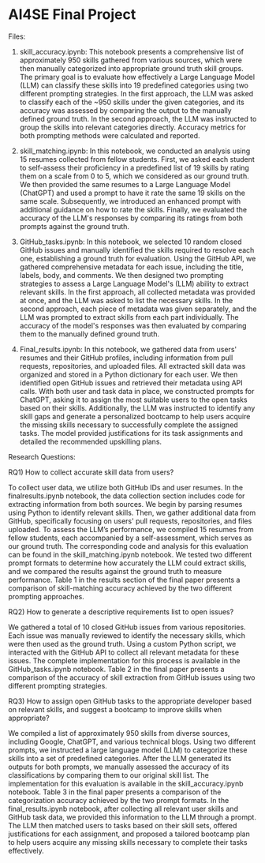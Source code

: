 # AI4SE Final Project

Files:

1. skill_accuracy.ipynb: This notebook presents a comprehensive list of approximately 950 skills gathered from various sources, which were then manually categorized into appropriate ground truth skill groups. The primary goal is to evaluate how effectively a Large Language Model (LLM) can classify these skills into 19 predefined categories using two different prompting strategies. In the first approach, the LLM was asked to classify each of the ~950 skills under the given categories, and its accuracy was assessed by comparing the output to the manually defined ground truth. In the second approach, the LLM was instructed to group the skills into relevant categories directly. Accuracy metrics for both prompting methods were calculated and reported.

2. skill_matching.ipynb: In this notebook, we conducted an analysis using 15 resumes collected from fellow students. First, we asked each student to self-assess their proficiency in a predefined list of 19 skills by rating them on a scale from 0 to 5, which we considered as our ground truth. We then provided the same resumes to a Large Language Model (ChatGPT) and used a prompt to have it rate the same 19 skills on the same scale. Subsequently, we introduced an enhanced prompt with additional guidance on how to rate the skills. Finally, we evaluated the accuracy of the LLM's responses by comparing its ratings from both prompts against the ground truth.

3. GitHub_tasks.ipynb: In this notebook, we selected 10 random closed GitHub issues and manually identified the skills required to resolve each one, establishing a ground truth for evaluation. Using the GitHub API, we gathered comprehensive metadata for each issue, including the title, labels, body, and comments. We then designed two prompting strategies to assess a Large Language Model's (LLM) ability to extract relevant skills. In the first approach, all collected metadata was provided at once, and the LLM was asked to list the necessary skills. In the second approach, each piece of metadata was given separately, and the LLM was prompted to extract skills from each part individually. The accuracy of the model's responses was then evaluated by comparing them to the manually defined ground truth.

4. Final_results.ipynb: In this notebook, we gathered data from users' resumes and their GitHub profiles, including information from pull requests, repositories, and uploaded files. All extracted skill data was organized and stored in a Python dictionary for each user. We then identified open GitHub issues and retrieved their metadata using API calls. With both user and task data in place, we constructed prompts for ChatGPT, asking it to assign the most suitable users to the open tasks based on their skills. Additionally, the LLM was instructed to identify any skill gaps and generate a personalized bootcamp to help users acquire the missing skills necessary to successfully complete the assigned tasks. The model provided justifications for its task assignments and detailed the recommended upskilling plans.



Research Questions:

RQ1) How to collect accurate skill data from users?

To collect user data, we utilize both GitHub IDs and user resumes. In the finalresults.ipynb notebook, the data collection section includes code for extracting information from both sources. We begin by parsing resumes using Python to identify relevant skills. Then, we gather additional data from GitHub, specifically focusing on users' pull requests, repositories, and files uploaded.
To assess the LLM’s performance, we compiled 15 resumes from fellow students, each accompanied by a self-assessment, which serves as our ground truth. The corresponding code and analysis for this evaluation can be found in the skill_matching.ipynb notebook. We tested two different prompt formats to determine how accurately the LLM could extract skills, and we compared the results against the ground truth to measure performance.
Table 1 in the results section of the final paper presents a comparison of skill-matching accuracy achieved by the two different prompting approaches.


RQ2) How to generate a descriptive requirements list to open issues?

We gathered a total of 10 closed GitHub issues from various repositories. Each issue was manually reviewed to identify the necessary skills, which were then used as the ground truth. Using a custom Python script, we interacted with the GitHub API to collect all relevant metadata for these issues. The complete implementation for this process is available in the GitHub_tasks.ipynb notebook.
Table 2 in the final paper presents a comparison of the accuracy of skill extraction from GitHub issues using two different prompting strategies.


RQ3) How to assign open GitHub tasks to the appropriate developer based on relevant skills, and suggest a bootcamp to improve skills when appropriate?

We compiled a list of approximately 950 skills from diverse sources, including Google, ChatGPT, and various technical blogs. Using two different prompts, we instructed a large language model (LLM) to categorize these skills into a set of predefined categories. After the LLM generated its outputs for both prompts, we manually assessed the accuracy of its classifications by comparing them to our original skill list. The implementation for this evaluation is available in the skill_accuracy.ipynb notebook.
Table 3 in the final paper presents a comparison of the categorization accuracy achieved by the two prompt formats.
In the final_results.ipynb notebook, after collecting all relevant user skills and GitHub task data, we provided this information to the LLM through a prompt. The LLM then matched users to tasks based on their skill sets, offered justifications for each assignment, and proposed a tailored bootcamp plan to help users acquire any missing skills necessary to complete their tasks effectively.